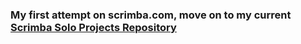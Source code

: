 ### My first attempt on scrimba.com, move on to my current [Scrimba Solo Projects Repository](https://github.com/arcismd/scrimba)

